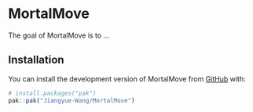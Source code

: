
<!-- README.md is generated from README.Rmd. Please edit that file -->

# MortalMove

<!-- badges: start -->
<!-- badges: end -->

The goal of MortalMove is to …

## Installation

You can install the development version of MortalMove from
[GitHub](https://github.com/) with:

``` r
# install.packages("pak")
pak::pak("Jiangyue-Wang/MortalMove")
```
